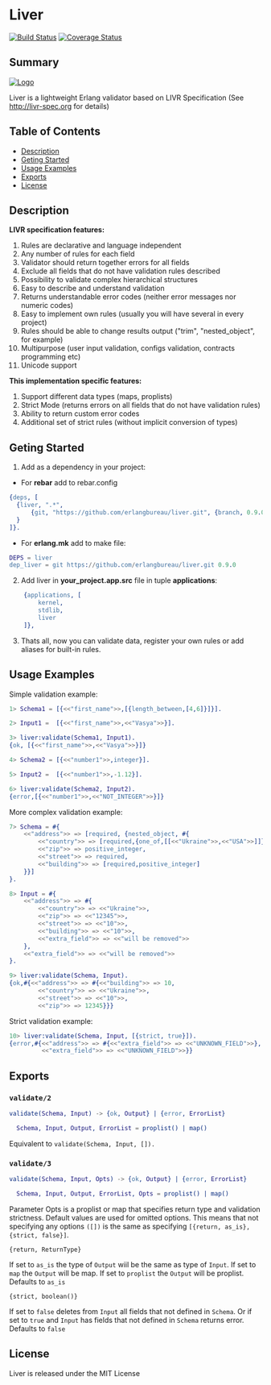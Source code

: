 # Liver
[![Build Status](https://travis-ci.org/erlangbureau/liver.svg?branch=master)](https://travis-ci.org/erlangbureau/liver)
[![Coverage Status](https://coveralls.io/repos/github/erlangbureau/liver/badge.svg?branch=master)](https://coveralls.io/github/erlangbureau/liver?branch=master)

## Summary
[![Logo](https://www.halstedsurgery.org/Upload/200710291014_3602_000.jpg)]()

Liver is a lightweight Erlang validator based on LIVR Specification (See http://livr-spec.org for details)

## Table of Contents
* [Description](#description)
* [Geting Started](#geting-started)
* [Usage Examples](#usage-examples)
* [Exports](#exports)
* [License](#license)

## <a name='description'></a>Description
**LIVR specification features:**

1. Rules are declarative and language independent
2. Any number of rules for each field
3. Validator should return together errors for all fields
4. Exclude all fields that do not have validation rules described
5. Possibility to validate complex hierarchical structures
6. Easy to describe and understand validation
7. Returns understandable error codes (neither error messages nor numeric codes)
8. Easy to implement own rules (usually you will have several in every project)
9. Rules should be able to change results output ("trim", "nested_object", for example)
10. Multipurpose (user input validation, configs validation, contracts programming etc)
11. Unicode support

**This implementation specific features:**
1. Support different data types (maps, proplists)
2. Strict Mode (returns errors on all fields that do not have validation rules)
3. Ability to return custom error codes
4. Additional set of strict rules (without implicit conversion of types)



## <a name='geting-started'></a>Geting Started
1. Add as a dependency in your project:
  * For **rebar** add to rebar.config
  ```erl
{deps, [
    {liver, ".*",
        {git, "https://github.com/erlangbureau/liver.git", {branch, 0.9.0}}
    }
]}.
```

  * For **erlang.mk** add to make file:
```erl
DEPS = liver
dep_liver = git https://github.com/erlangbureau/liver.git 0.9.0
```

2. Add liver in **your_project.app.src** file in tuple **applications**:
```erl
    {applications, [
        kernel,
        stdlib,
        liver
    ]},
```
3. Thats all, now you can validate data, register your own rules or add aliases for built-in rules.

## <a name='usage-examples'></a>Usage Examples

Simple validation example:
```erl
1> Schema1 = [{<<"first_name">>,[{length_between,[4,6]}]}].

2> Input1 =  [{<<"first_name">>,<<"Vasya">>}].

3> liver:validate(Schema1, Input1).
{ok, [{<<"first_name">>,<<"Vasya">>}]}

4> Schema2 = [{<<"number1">>,integer}].

5> Input2 =  [{<<"number1">>,-1.12}].

6> liver:validate(Schema2, Input2).
{error,[{<<"number1">>,<<"NOT_INTEGER">>}]}
```

More complex validation example:
```erl
7> Schema = #{
    <<"address">> => [required, {nested_object, #{
        <<"country">> => [required,{one_of,[[<<"Ukraine">>,<<"USA">>]]}],
        <<"zip">> => positive_integer,
        <<"street">> => required,
        <<"building">> => [required,positive_integer]
    }}]
}.

8> Input = #{
    <<"address">> => #{
        <<"country">> => <<"Ukraine">>,
        <<"zip">> => <<"12345">>,
        <<"street">> => <<"10">>,
        <<"building">> => <<"10">>,
        <<"extra_field">> => <<"will be removed">>
    },
    <<"extra_field">> => <<"will be removed">>
}.

9> liver:validate(Schema, Input).
{ok,#{<<"address">> => #{<<"building">> => 10,
        <<"country">> => <<"Ukraine">>,
        <<"street">> => <<"10">>,
        <<"zip">> => 12345}}}
```

Strict validation example:
```erl
10> liver:validate(Schema, Input, [{strict, true}]).
{error,#{<<"address">> => #{<<"extra_field">> => <<"UNKNOWN_FIELD">>},
         <<"extra_field">> => <<"UNKNOWN_FIELD">>}}
```
## <a name='exports'></a>Exports

### `validate/2`

```erlang
validate(Schema, Input) -> {ok, Output} | {error, ErrorList}

  Schema, Input, Output, ErrorList = proplist() | map()
```
  Equivalent to `validate(Schema, Input, []).`

### `validate/3`

```erlang
validate(Schema, Input, Opts) -> {ok, Output} | {error, ErrorList}

  Schema, Input, Output, ErrorList, Opts = proplist() | map()
```
Parameter Opts is a proplist or map that specifies return type and validation strictness. Default values are used for omitted options. This means that not specifying any options `([])` is the same as specifying `[{return, as_is}, {strict, false}]`.

`{return, ReturnType}`

If set to `as_is` the type of `Output` wiil be the same as type of `Input`. If set to `map` the `Output` will be map. If set to `proplist` the `Output` will be proplist. Defaults to `as_is`

`{strict, boolean()}` 

If set to `false` deletes from `Input` all fields that not defined in `Schema`. Or if set to `true` and `Input` has fields that not defined in `Schema` returns error. Defaults to `false`

## <a name='license'></a>License

Liver is released under the MIT License
